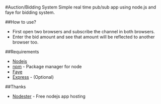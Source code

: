 #Auction/Bidding System
Simple real time pub/sub app using node.js and faye for bidding system.

##How to use?
- First open two browsers and subscribe the channel in both browsers.
- Enter the bid amount and see that amount will be reflected to another browser too. 

##Requirements
- [Nodejs](http://nodejs.org/)
- [npm](http://npmjs.org/) - Package manager for node
- [Faye](http://faye.jcoglan.com/)
- [Express](http://expressjs.com/) - (Optional)

##Thanks
- [Nodester](http://nodester.com/) - Free
  nodejs app hosting
